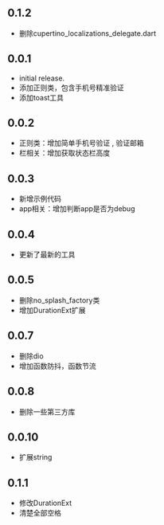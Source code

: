 ## 0.1.2
* 删除cupertino_localizations_delegate.dart

## 0.0.1
* initial release.
* 添加正则类，包含手机号精准验证
* 添加toast工具

## 0.0.2
* 正则类：增加简单手机号验证 , 验证邮箱
* 栏相关：增加获取状态栏高度

## 0.0.3
* 新增示例代码
* app相关：增加判断app是否为debug

## 0.0.4
* 更新了最新的工具

## 0.0.5
* 删除no_splash_factory类
* 增加DurationExt扩展

## 0.0.7
* 删除dio
* 增加函数防抖，函数节流

## 0.0.8
* 删除一些第三方库

## 0.0.10
* 扩展string

## 0.1.1
* 修改DurationExt
* 清楚全部空格
